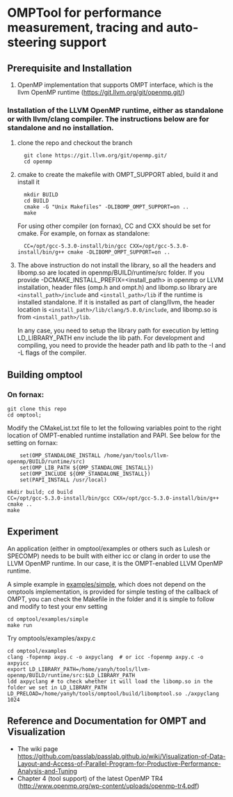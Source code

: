 
# OMPTool for performance measurement, tracing and auto-steering support

## Prerequisite and Installation
1. OpenMP implementation that supports OMPT interface, which is the llvm OpenMP runtime (https://git.llvm.org/git/openmp.git/)
    
### Installation of the LLVM OpenMP runtime, either as standalone or with llvm/clang compiler. The instructions below are for standalone and no installation. 
  1. clone the repo and checkout the branch
   
           git clone https://git.llvm.org/git/openmp.git/
           cd openmp
           
  1. cmake to create the makefile with OMPT_SUPPORT abled, build it and install it
    
           mkdir BUILD
           cd BUILD
           cmake -G "Unix Makefiles" -DLIBOMP_OMPT_SUPPORT=on ..
           make
           
      For using other compiler (on fornax), CC and CXX should be set for cmake. For example, on fornax as standalone: 
      
           CC=/opt/gcc-5.3.0-install/bin/gcc CXX=/opt/gcc-5.3.0-install/bin/g++ cmake -DLIBOMP_OMPT_SUPPORT=on ..
           
  1. The above instruction do not install the library, so all the headers and libomp.so are located in openmp/BUILD/runtime/src folder. 
     If you provide -DCMAKE_INSTALL_PREFIX=<install_path> in openmp or LLVM installation, header files (omp.h and ompt.h) and libomp.so 
     library are `<install_path>/include` and `<install_path>/lib` if the runtime is installed standalone. 
     If it is installed as part of clang/llvm, the header location is `<install_path>/lib/clang/5.0.0/include`, and libomp.so is from 
     `<install_path>/lib`. 

     In any case, you need to setup the library path for execution by letting LD_LIBRARY_PATH env include the lib path. 
     For development and compiling, you need to provide the header path and lib path to the -I and -L flags of the compiler.

## Building omptool

### On fornax:

    git clone this repo
    cd omptool; 

 Modify the CMakeList.txt file to let the following variables point to the right location of OMPT-enabled runtime installation and PAPI. See below for the setting on fornax: 
 
~~~~
    set(OMP_STANDALONE_INSTALL /home/yan/tools/llvm-openmp/BUILD/runtime/src)
    set(OMP_LIB_PATH ${OMP_STANDALONE_INSTALL})
    set(OMP_INCLUDE ${OMP_STANDALONE_INSTALL})
    set(PAPI_INSTALL /usr/local)
~~~~

    mkdir build; cd build
    CC=/opt/gcc-5.3.0-install/bin/gcc CXX=/opt/gcc-5.3.0-install/bin/g++ cmake ..
    make
    
## Experiment
An application (either in omptool/examples or others such as Lulesh or SPECOMP) needs to be built with either icc or clang in order to use the LLVM OpenMP runtime. In our case, it is the OMPT-enabled LLVM OpenMP runtime. 

A simple example in [examples/simple](examples/simple), which does not depend on the omptools implementation, is provided for simple 
testing of the callback of OMPT, you can check the Makefile in the folder and it is simple to follow and modify to test your env setting

    cd omptool/examples/simple
    make run

Try omptools/examples/axpy.c
    
    cd omptool/examples
    clang -fopenmp axpy.c -o axpyclang  # or icc -fopenmp axpy.c -o axpyicc
    export LD_LIBRARY_PATH=/home/yanyh/tools/llvm-openmp/BUILD/runtime/src:$LD_LIBRARY_PATH
    ldd axpyclang # to check whether it will load the libomp.so in the folder we set in LD_LIBRARY_PATH
    LD_PRELOAD=/home/yanyh/tools/omptool/build/libomptool.so ./axpyclang 1024

## Reference and Documentation for OMPT and Visualization
 * The wiki page https://github.com/passlab/passlab.github.io/wiki/Visualization-of-Data-Layout-and-Access-of-Parallel-Program-for-Productive-Performance-Analysis-and-Tuning
 * Chapter 4 (tool support) of the latest OpenMP TR4 (http://www.openmp.org/wp-content/uploads/openmp-tr4.pdf)
